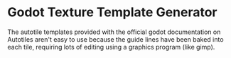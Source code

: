 # Godot Texture Template Generator

The autotile templates provided with the official godot documentation on
Autotiles aren't easy to use because the guide lines have been baked into
each tile, requiring lots of editing using a graphics program (like gimp).
